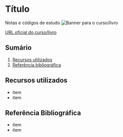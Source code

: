 # Título

Notas e códigos de estudo
![Banner para o curso/livro](https://via.placeholder.com/1280x640.png)

[URL oficial do curso/livro](#)

## Sumário

1. [Recursos utilizados](#recursos-utilizados)
1. [Referência bibliográfica](#referência-bibliográfica)

## Recursos utilizados
* item
* item

## Referência Bibliográfica

* item
* item
